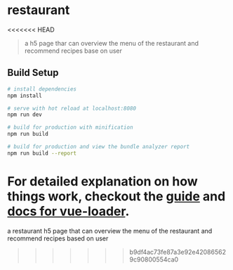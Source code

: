 # restaurant
<<<<<<< HEAD

> a h5 page thar can overview the menu of the restaurant and recommend recipes base on user

## Build Setup

``` bash
# install dependencies
npm install

# serve with hot reload at localhost:8080
npm run dev

# build for production with minification
npm run build

# build for production and view the bundle analyzer report
npm run build --report
```

For detailed explanation on how things work, checkout the [guide](http://vuejs-templates.github.io/webpack/) and [docs for vue-loader](http://vuejs.github.io/vue-loader).
=======
a restaurant h5 page that can overview the menu of the restaurant and recommend recipes based on user
>>>>>>> b9df4ac73fe87a3e92e420865629c90800554ca0
